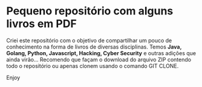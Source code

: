 # Pequeno repositório com alguns livros em PDF

Criei este repositório com o objetivo de compartilhar um pouco de conhecimento na forma de livros de diversas disciplinas.
Temos **Java, Golang, Python, Javascript, Hacking, Cyber Security** e outras adições que ainda virão...
Recomendo que façam o download do arquivo ZIP contendo todo o repositório ou apenas clonem usando o comando GIT CLONE.

Enjoy
